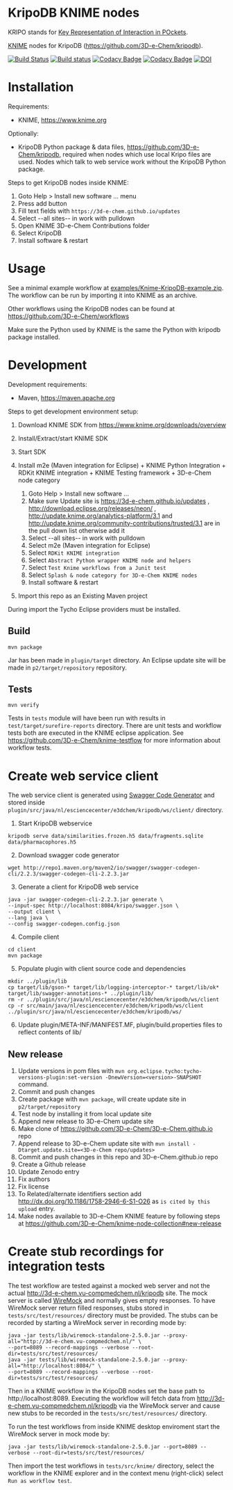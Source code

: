 # KripoDB KNIME nodes

KRIPO stands for [Key Representation of Interaction in POckets](http://dx.doi.org/10.1186/1758-2946-6-S1-O26).

[KNIME](http://www.knime.org) nodes for KripoDB (https://github.com/3D-e-Chem/kripodb).

[![Build Status](https://travis-ci.org/3D-e-Chem/knime-kripodb.svg?branch=master)](https://travis-ci.org/3D-e-Chem/knime-kripodb)
[![Build status](https://ci.appveyor.com/api/projects/status/3way61l0ojtbhcrv?svg=true)](https://ci.appveyor.com/project/3D-e-Chem/knime-kripodb)
[![Codacy Badge](https://api.codacy.com/project/badge/Grade/bde4d072a1874e7abae252b1e46a9c3a)](https://www.codacy.com/app/3D-e-Chem/knime-kripodb?utm_source=github.com&amp;utm_medium=referral&amp;utm_content=3D-e-Chem/knime-kripodb&amp;utm_campaign=Badge_Grade)
[![Codacy Badge](https://api.codacy.com/project/badge/Coverage/bde4d072a1874e7abae252b1e46a9c3a)](https://www.codacy.com/app/3D-e-Chem/knime-kripodb?utm_source=github.com&amp;utm_medium=referral&amp;utm_content=3D-e-Chem/knime-kripodb&amp;utm_campaign=Badge_Coverage)
[![DOI](https://zenodo.org/badge/19641/3D-e-Chem/knime-kripodb.svg)](https://zenodo.org/badge/latestdoi/19641/3D-e-Chem/knime-kripodb)

# Installation

Requirements:

* KNIME, https://www.knime.org

Optionally:

* KripoDB Python package & data files, https://github.com/3D-e-Chem/kripodb,
  required when nodes which use local Kripo files are used.
  Nodes which talk to web service work without the KripoDB Python package.

Steps to get KripoDB nodes inside KNIME:

1. Goto Help > Install new software ... menu
2. Press add button
3. Fill text fields with `https://3d-e-chem.github.io/updates`
4. Select --all sites-- in work with pulldown
5. Open KNIME 3D-e-Chem Contributions folder
6. Select KripoDB
7. Install software & restart

# Usage

See a minimal example workflow at [examples/Knime-KripoDB-example.zip](examples/Knime-KripoDB-example.zip).
The workflow can be run by importing it into KNIME as an archive.

Other workflows using the KripoDB nodes can be found at https://github.com/3D-e-Chem/workflows

Make sure the Python used by KNIME is the same the Python with kripodb package installed.

# Development

Development requirements:

* Maven, https://maven.apache.org

Steps to get development environment setup:

1. Download KNIME SDK from https://www.knime.org/downloads/overview
2. Install/Extract/start KNIME SDK
3. Start SDK
4. Install m2e (Maven integration for Eclipse) + KNIME Python Integration + RDKit KNIME integration + KNIME Testing framework + 3D-e-Chem node category

    1. Goto Help > Install new software ...
    2. Make sure Update site is https://3d-e-chem.github.io/updates , http://download.eclipse.org/releases/neon/ ,  http://update.knime.org/analytics-platform/3.1 and http://update.knime.org/community-contributions/trusted/3.1 are in the pull down list otherwise add it
    3. Select --all sites-- in work with pulldown
    4. Select m2e (Maven integration for Eclipse)
    5. Select `RDKit KNIME integration`
    6. Select `Abstract Python wrapper KNIME node and helpers`
    7. Select `Test Knime workflows from a Junit test`
    8. Select `Splash & node category for 3D-e-Chem KNIME nodes`
    9. Install software & restart

5. Import this repo as an Existing Maven project

During import the Tycho Eclipse providers must be installed.

## Build

```
mvn package
```

Jar has been made in `plugin/target` directory.
An Eclipse update site will be made in `p2/target/repository` repository.

## Tests

```
mvn verify
```

Tests in `tests` module will have been run with results in `test/target/surefire-reports` directory.
There are unit tests and workflow tests both are executed in the KNIME eclipse application.
See https://github.com/3D-e-Chem/knime-testflow for more information about workflow tests.

# Create web service client

The web service client is generated using [Swagger Code Generator](https://github.com/swagger-api/swagger-codegen) and stored inside `plugin/src/java/nl/esciencecenter/e3dchem/kripodb/ws/client/` directory.

1. Start KripoDB webservice
```
kripodb serve data/similarities.frozen.h5 data/fragments.sqlite data/pharmacophores.h5
```

2. Download swagger code generator
```
wget http://repo1.maven.org/maven2/io/swagger/swagger-codegen-cli/2.2.3/swagger-codegen-cli-2.2.3.jar
```

3. Generate a client for KripoDB web service
```
java -jar swagger-codegen-cli-2.2.3.jar generate \
--input-spec http://localhost:8084/kripo/swagger.json \
--output client \
--lang java \
--config swagger-codegen.config.json
```

4. Compile client
```
cd client
mvn package
```

5. Populate plugin with client source code and dependencies
```
mkdir ../plugin/lib
cp target/lib/gson-* target/lib/logging-interceptor-* target/lib/ok* target/lib/swagger-annotations-* ../plugin/lib/
rm -r ../plugin/src/java/nl/esciencecenter/e3dchem/kripodb/ws/client
cp -r src/main/java/nl/esciencecenter/e3dchem/kripodb/ws/client ../plugin/src/java/nl/esciencecenter/e3dchem/kripodb/ws/
```

6. Update plugin/META-INF/MANIFEST.MF, plugin/build.properties files to reflect contents of lib/

## New release

1. Update versions in pom files with `mvn org.eclipse.tycho:tycho-versions-plugin:set-version -DnewVersion=<version>-SNAPSHOT` command.
2. Commit and push changes
3. Create package with `mvn package`, will create update site in `p2/target/repository`
4. Test node by installing it from local update site
5. Append new release to 3D-e-Chem update site
  1. Make clone of https://github.com/3D-e-Chem/3D-e-Chem.github.io repo
  2. Append release to 3D-e-Chem update site with `mvn install -Dtarget.update.site=<3D-e-Chem repo/updates>`
6. Commit and push changes in this repo and 3D-e-Chem.github.io repo
7. Create a Github release
8. Update Zenodo entry
  1. Fix authors
  2. Fix license
  3. To Related/alternate identifiers section add http://dx.doi.org/10.1186/1758-2946-6-S1-O26 as `is cited by this upload` entry.
9. Make nodes available to 3D-e-Chem KNIME feature by following steps at https://github.com/3D-e-Chem/knime-node-collection#new-release

# Create stub recordings for integration tests

The test workflow are tested against a mocked web server and not the actual http://3d-e-chem.vu-compmedchem.nl/kripodb site.
The mock server is called [WireMock](http://WireMock.org/) and normally gives empty responses.
To have WireMock server return filled responses, stubs stored in `tests/src/test/resources/` directory must be provided.
The stubs can be recorded by starting a WireMock server in recording mode by:
```
java -jar tests/lib/wiremock-standalone-2.5.0.jar --proxy-all="http://3d-e-chem.vu-compmedchem.nl/" \
--port=8089 --record-mappings --verbose --root-dir=tests/src/test/resources/
java -jar tests/lib/wiremock-standalone-2.5.0.jar --proxy-all="http://localhost:8084/" \
--port=8089 --record-mappings --verbose --root-dir=tests/src/test/resources/
```

Then in a KNIME workflow in the KripoDB nodes set the base path to http://localhost:8089.
Executing the workflow will fetch data from http://3d-e-chem.vu-compmedchem.nl/kripodb  via the WireMock server and cause new stubs to be recorded in the `tests/src/test/resources/` directory.

To run the test workflows from inside KNIME desktop enviroment start the WireMock server in mock mode by:

```
java -jar tests/lib/wiremock-standalone-2.5.0.jar --port=8089 --verbose --root-dir=tests/src/test/resources/
```
Then import the test workflows in `tests/src/knime/` directory, select the workflow in the KNIME explorer and in the context menu (right-click) select `Run as workflow test`.
